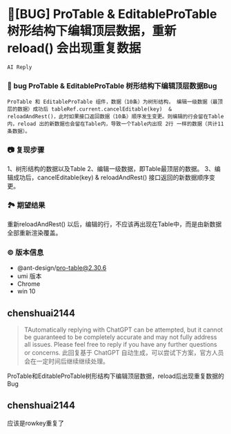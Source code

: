 # 🐛[BUG] ProTable & EditableProTable 树形结构下编辑顶层数据，重新 reload() 会出现重复数据

`AI Reply`

### 🐛 bug ProTable & EditableProTable 树形结构下编辑顶层数据Bug

    ProTable 和 EditableProTable 组件，数据（10条）为树形结构， 编辑一级数据（最顶层的数据）成功后 tableRef.current.cancelEditable(key)  &  reloadAndRest()，此时如果接口返回数据（10条）顺序发生变更。则编辑的行会留在Table内，reload 出的新数据也会留在Table内，导致一个Table内出现 2行 一样的数据（共计11条数据）。

### 📷 复现步骤

1、树形结构的数据以及Table
2、编辑一级数据，即Table最顶层的数据。
3、编辑成功后，cancelEditable(key) & reloadAndRest() 接口返回的新数据顺序变更。

### 🏞 期望结果

重新reloadAndRest() 以后，编辑的行，不应该再出现在Table中，而是由新数据全部重新渲染覆盖。

### © 版本信息

- @ant-design/pro-table@2.30.6
- umi 版本
- Chrome
- win 10

## chenshuai2144

> TAutomatically replying with ChatGPT can be attempted, but it cannot be guaranteed to be completely accurate and may not fully address all issues. Please feel free to reply if you have any further questions or concerns.
> 此回复基于 ChatGPT 自动生成，可以尝试下方案，官方人员会在一定时间后继续继续处理。

ProTable和EditableProTable树形结构下编辑顶层数据，reload后出现重复数据的Bug

## chenshuai2144

应该是rowkey重复了

